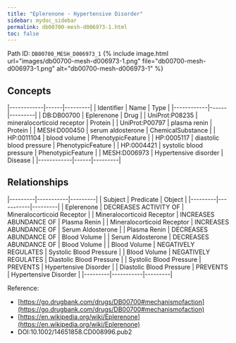 ```yaml
---
title: "Eplerenone - Hypertensive Disorder"
sidebar: mydoc_sidebar
permalink: db00700-mesh-d006973-1.html
toc: false 
---
```



Path ID: `DB00700_MESH_D006973_1`
{% include image.html url="images/db00700-mesh-d006973-1.png" file="db00700-mesh-d006973-1.png" alt="db00700-mesh-d006973-1" %}

## Concepts

|------------|------|---------|
| Identifier | Name | Type    |
|------------|------|---------|
| DB:DB00700 | Eplerenone | Drug |
| UniProt:P08235 | mineralocorticoid receptor | Protein |
| UniProt:P00797 | plasma renin | Protein |
| MESH:D000450 | serum aldosterone | ChemicalSubstance |
| HP:0011104 | blood volume | PhenotypicFeature |
| HP:0005117 | diastolic blood pressure | PhenotypicFeature |
| HP:0004421 | systolic blood pressure | PhenotypicFeature |
| MESH:D006973 | Hypertensive disorder | Disease |
|------------|------|---------|

## Relationships

|---------|-----------|---------|
| Subject | Predicate | Object  |
|---------|-----------|---------|
| Eplerenone | DECREASES ACTIVITY OF | Mineralocorticoid Receptor |
| Mineralocorticoid Receptor | INCREASES ABUNDANCE OF | Plasma Renin |
| Mineralocorticoid Receptor | INCREASES ABUNDANCE OF | Serum Aldosterone |
| Plasma Renin | DECREASES ABUNDANCE OF | Blood Volume |
| Serum Aldosterone | DECREASES ABUNDANCE OF | Blood Volume |
| Blood Volume | NEGATIVELY REGULATES | Systolic Blood Pressure |
| Blood Volume | NEGATIVELY REGULATES | Diastolic Blood Pressure |
| Systolic Blood Pressure | PREVENTS | Hypertensive Disorder |
| Diastolic Blood Pressure | PREVENTS | Hypertensive Disorder |
|---------|-----------|---------|

Reference: 
  - [https://go.drugbank.com/drugs/DB00700#mechanismofaction](https://go.drugbank.com/drugs/DB00700#mechanismofaction)
  - [https://en.wikipedia.org/wiki/Eplerenone](https://en.wikipedia.org/wiki/Eplerenone)
  - DOI:10.1002/14651858.CD008996.pub2
